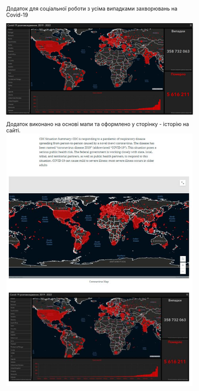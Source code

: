 Додаток для соціальної роботи з усіма випадками захворювань на Covid-19

![Cambridge Gulf, Australia](https://github.com/SergeyShchus/GIS_Portal/blob/master/apps/covid-19/covid19-app.JPG?raw=true)

Додаток виконано на основі мапи та оформлено у сторінку - історію на сайті.
![Cambridge Gulf, Australia](https://github.com/SergeyShchus/GIS_Portal/blob/master/apps/covid-19/covid19-app-01.JPG?raw=true)

